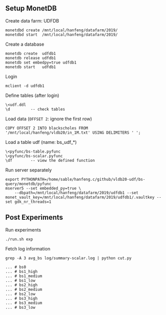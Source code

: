 
## Setup MonetDB

Create data farm: UDFDB

    monetdbd create /mnt/local/hanfeng/datafarm/2019/
    monetdbd start  /mnt/local/hanfeng/datafarm/2019/

Create a database

    monetdb create  udfdb1
    monetdb release udfdb1
    monetdb set embedpy=true udfdb1
    monetdb start   udfdb1

Login

    mclient -d udfdb1

Define tables (after login)

    \<udf.ddl
    \d         -- check tables

Load data (`OFFSET 2`: ignore the first row)

    COPY OFFSET 2 INTO blackscholes FROM '/mnt/local/hanfeng/vldb20/in_1M.txt' USING DELIMITERS ' ';

Load a table udf (name: bs_udf_*)

    \<pyfunc/bs-table.pyfunc
    \<pyfunc/bs-scalar.pyfunc
    \df        -- view the defined function

Run server separately

    export PYTHONPATH=/home/sable/hanfeng.c/github/vldb20-udf/bs-query/monetdb/pyfunc
    mserver5 --set embedded_py=true \
        --dbpath=/mnt/local/hanfeng/datafarm/2019/udfdb1 --set monet_vault_key=/mnt/local/hanfeng/datafarm/2019/udfdb1/.vaultkey --set gdk_nr_threads=1


## Post Experiments

Run experiments
    
    ./run.sh exp

Fetch log information

    grep -A 3 avg_bs log/summary-scalar.log | python cut.py

    ... # bs0
    ... # bs1_high
    ... # bs1_medium
    ... # bs1_low
    ... # bs2_high
    ... # bs2_medium
    ... # bs2_low
    ... # bs3_high
    ... # bs3_medium
    ... # bs3_low


